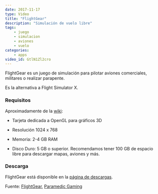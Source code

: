 ```yaml
---
date: 2017-11-17
type: Video
title: "FlightGear"
description: "Simulación de vuelo libre"
tags:
    - juego
    - simulacion
    - aviones
    - vuelo
categories:
    - apps
video_id: GtlN1Zl2cro
---
```


FlightGear es un juego de simulación para pilotar aviones comerciales, militares o realizar parapente.

Es la alternativa a Flight Simulator X.

### Requisitos
Aproximadamente de la [wiki](http://wiki.flightgear.org/Es/Recomendaciones_de_hardware):

* Tarjeta dedicada a OpenGL para gráficos 3D

* Resolución 1024 x 768

* Memoria: 2-4 GB RAM

* Disco Duro: 5 GB o superior. Recomendamos tener 100 GB de espacio libre para descargar mapas, aviones y más.

### Descarga

FlightGear está disponible en la [página de descargas](http://www.flightgear.org/download/main-program/).

Fuente: [FlightGear](http://www.flightgear.org/), [Paramedic Gaming](https://www.youtube.com/channel/UCUtrWUNdN2T-cHN9cdgshmA)
